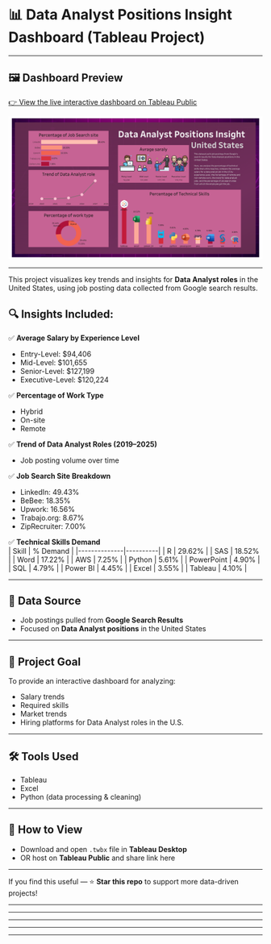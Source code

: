 # 📊 Data Analyst Positions Insight Dashboard (Tableau Project)
---

## 🖼️ Dashboard Preview

[👉 View the live interactive dashboard on Tableau Public](https://public.tableau.com/app/profile/sachinraut/viz/DataAnalystpositionsinsightSACHINRAUT/Dashboard1)

![Dashboard Preview](https://raw.githubusercontent.com/sachinraut2500/Data-Analytics/main/Dashboard%201%20(7).png)


---

This project visualizes key trends and insights for **Data Analyst roles** in the United States, using job posting data collected from Google search results.

## 🔍 Insights Included:

✅ **Average Salary by Experience Level**  
- Entry-Level: $94,406  
- Mid-Level: $101,655  
- Senior-Level: $127,199  
- Executive-Level: $120,224

✅ **Percentage of Work Type**  
- Hybrid  
- On-site  
- Remote

✅ **Trend of Data Analyst Roles (2019–2025)**  
- Job posting volume over time

✅ **Job Search Site Breakdown**  
- LinkedIn: 49.43%  
- BeBee: 18.35%  
- Upwork: 16.56%  
- Trabajo.org: 8.67%  
- ZipRecruiter: 7.00%

✅ **Technical Skills Demand**  
| Skill        | % Demand |
|--------------|----------|
| R            | 29.62%   |
| SAS          | 18.52%   |
| Word         | 17.22%   |
| AWS          | 7.25%    |
| Python       | 5.61%    |
| PowerPoint   | 4.90%    |
| SQL          | 4.79%    |
| Power BI     | 4.45%    |
| Excel        | 3.55%    |
| Tableau      | 4.10%    |

---

## 📂 Data Source

- Job postings pulled from **Google Search Results**  
- Focused on **Data Analyst positions** in the United States

---

## 🎯 Project Goal

To provide an interactive dashboard for analyzing:  
- Salary trends  
- Required skills  
- Market trends  
- Hiring platforms for Data Analyst roles in the U.S.

---

## 🛠️ Tools Used

- Tableau  
- Excel  
- Python (data processing & cleaning)

---

## 🚀 How to View

- Download and open `.twbx` file in **Tableau Desktop**  
- OR host on **Tableau Public** and share link here

---

If you find this useful — ⭐ **Star this repo** to support more data-driven projects!

---
________________________________________________________________________________________________
________________________________________________________________________________________________
________________________________________________________________________________________________
________________________________________________________________________________________________

